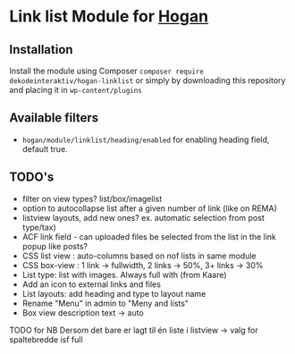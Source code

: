 # Link list Module for [Hogan](https://github.com/dekodeinteraktiv/hogan-core)

## Installation
Install the module using Composer `composer require dekodeinteraktiv/hogan-linklist` or simply by downloading this repository and placing it in `wp-content/plugins`

## Available filters
- `hogan/module/linklist/heading/enabled` for enabling heading field, default true.

## TODO's
- filter on view types? list/box/imagelist
- option to autocollapse list after a given number of link (like on REMA)
- listview layouts, add new ones? ex. automatic selection from post type/tax)
- ACF link field - can uploaded files be selected from the list in the link popup like posts?
- CSS list view : auto-columns based on nof lists in same module
- CSS box-view : 1 link -> fullwidth, 2 links -> 50%, 3+ links -> 30%
- List type: list with images. Always full with (from Kaare)
- Add an icon to external links and files
- List layouts: add heading and type to layout name
- Rename "Menu" in admin to "Meny and lists"
- Box view description text -> auto

TODO for NB
Dersom det bare er lagt til én liste i listview -> valg for spaltebredde isf full
